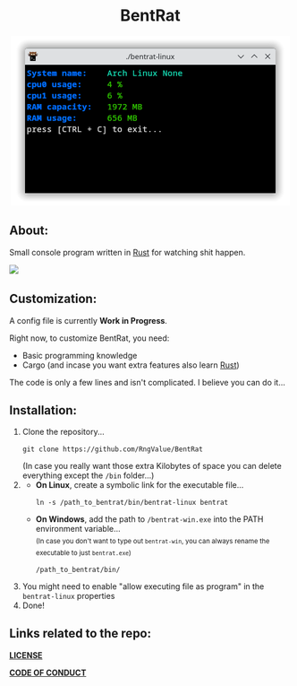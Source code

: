 <h1 align=center>BentRat</h1>
<p align=center><img src="https://github.com/RngValue/BentRat/blob/main/readme_res/bentrat_in_action.png"></p>
<h2>About:</h2>
<p>Small console program written in <a href="https://www.rust-lang.org/">Rust</a> for watching shit happen.</p>
<img width=120 src="https://c.tenor.com/jomR5uqWXzMAAAAd/real-horizontally-spinning-rat.gif">
<h2>Customization:</h2>
<p>A config file is currently <strong>Work in Progress</strong>.</p>
<p>Right now, to customize BentRat, you need:</p>
<ul>
  <li>Basic programming knowledge</li>
  <li>Cargo (and incase you want extra features also learn <a href="https://www.rust-lang.org/">Rust</a>)</li>
</ul>
<p>The code is only a few lines and isn't complicated. I believe you can do it...</p>
<h2>Installation:</h2>
<ol>
  <li>Clone the repository...<br><pre><code>git clone https://github.com/RngValue/BentRat</code></pre>(In case you really want those extra Kilobytes of space you can delete everything except the <code>/bin</code> folder...)</li>
  <li><ul>
    <li><strong>On Linux</strong>, create a symbolic link for the executable file...<br><pre><code>ln -s /path_to_bentrat/bin/bentrat-linux bentrat</code></pre></li>
    <li><strong>On Windows</strong>, add the path to <code>/bentrat-win.exe</code> into the PATH environment variable...<br><sub>(In case you don't want to type out <code>bentrat-win</code>, you can always rename the executable to just <code>bentrat.exe</code>)</sub><br><pre><code>/path_to_bentrat/bin/</code></pre></li>
    </ul></li>
  <li>You might need to enable "allow executing file as program" in the <code>bentrat-linux</code> properties</li>
  <li>Done!</li>
</ol>
<h2>Links related to the repo:</h2>
<p><a href="https://github.com/RngValue/BentRat/blob/main/LICENSE"><strong>LICENSE</strong></a></p>
<p><a href="https://github.com/RngValue/BentRat/blob/main/CODE_OF_CONDUCT.md"><strong>CODE OF CONDUCT</strong></a></p>
